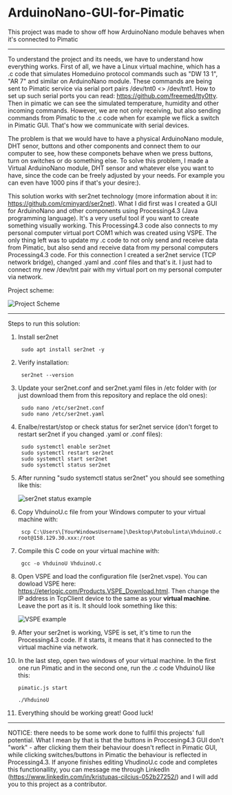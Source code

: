 # ArduinoNano-GUI-for-Pimatic
This project was made to show off how ArduinoNano module behaves when it's connected to Pimatic

--------------------------------------------------------------------------------------------

To understand the project and its needs, we have to understand how everything works. First of all, we have a Linux virtual machine, which has a .c code that simulates Homeduino protocol commands such as "DW 13 1", "AR 7" and similar on ArduinoNano module. These commands are being sent to Pimatic service via serial port pairs /dev/tnt0 <> /dev/tnt1. How to set up such serial ports you can read: https://github.com/freemed/tty0tty. Then in pimatic we can see the simulated temperature, humidity and other incoming commands. However, we are not only receiving, but also sending commands from Pimatic to the .c code when for example we flick a switch in Pimatic GUI. That's how we communicate with serial devices.

The problem is that we would have to have a physical ArduinoNano module, DHT senor, buttons and other components and connect them to our computer to see, how these componets behave when we press buttons, turn on switches or do something else. To solve this problem, I made a Virtual ArduinoNano module, DHT sensor and whatever else you want to have, since the code can be freely adjusted by your needs. For example you can even have 1000 pins if that's your desire:).

This solution works with ser2net technology (more information about it in: https://github.com/cminyard/ser2net). What I did first was I created a GUI for ArduinoNano and other components using Processing4.3 (Java programming language). It's a very useful tool if you want to create something visually working. This Processing4.3 code also connects to my personal computer virtual port COM1 which was created using VSPE. The only thing left was to update my .c code to not only send and receive data from Pimatic, but also send and receive data from my personal computers Processing4.3 code. For this connection I created a ser2net service (TCP network bridge), changed .yaml and .conf files and that's it. I just had to connect my new /dev/tnt pair with my virtual port on my personal computer via network.

Project scheme:

![Project Scheme](https://github.com/user-attachments/assets/7825414a-2c95-43c4-b7c1-e09815be5d1d)


--------------------------------------------------------------------------------------------

Steps to run this solution:
1. Install ser2net

		sudo apt install ser2net -y

2. Verify installation:

		ser2net --version
   
3. Update your ser2net.conf and ser2net.yaml files in /etc folder with (or just download them from this repository and replace the old ones):

     	sudo nano /etc/ser2net.conf
   		sudo nano /etc/ser2net.yaml

4. Enalbe/restart/stop or check status for ser2net service (don't forget to restart ser2net if you changed .yaml or .conf files):

		sudo systemctl enable ser2net
		sudo systemctl restart ser2net
		sudo systemctl start ser2net
		sudo systemctl status ser2net

5. After running "sudo systemctl status ser2net" you should see something like this:

   ![ser2net status example](https://github.com/user-attachments/assets/bc2d6348-4de9-4367-9127-5e130abfc694)

6. Copy VhduinoU.c file from your Windows computer to your virtual machine with:

		scp C:\Users\[YourWindowsUsername]\Desktop\Patobulinta\VhduinoU.c root@158.129.30.xxx:/root

7. Compile this C code on your virtual machine with:

		gcc -o VhduinoU VhduinoU.c

8. Open VSPE and load the configuration file (ser2net.vspe). You can dowload VSPE here: https://eterlogic.com/Products.VSPE_Download.html. Then change the IP address in TcpClient device to the same as your **virtual machine**. Leave the port as it is. It should look something like this:

   ![VSPE example](https://github.com/user-attachments/assets/5ab0cbd7-219e-4a6e-b750-aaa7aff8b42e)

9. After your ser2net is working, VSPE is set, it's time to run the Processing4.3 code. If it starts, it means that it has connected to the virtual machine via network.
10. In the last step, open two windows of your virtual machine. In the first one run Pimatic and in the second one, run the .c code VhduinoU like this:

		pimatic.js start

		./VhduinoU

11. Everything should be working great! Good luck!
--------------------------------------------------------------------------------------------
NOTICE: there needs to be some work done to fullfil this projects' full potential. What I mean by that is that the buttons in Proccesing4.3 GUI don't "work" - after clicking them their behaviour doesn't reflect in Pimatic GUI, while clicking switches/buttons in Pimatic the behaviour is reflected in Processing4.3. If anyone finishes editing VhudinoU.c code and completes this functionallity, you can message me through LinkedIn (https://www.linkedin.com/in/kristupas-cilcius-052b27252/) and I will add you to this project as a contributor.
